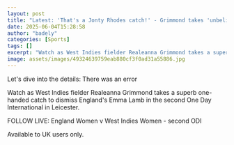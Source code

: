 ```yaml
---
layout: post
title: "Latest: 'That's a Jonty Rhodes catch!' - Grimmond takes 'unbelievable' one-handed grab"
date: 2025-06-04T15:28:58
author: "badely"
categories: [Sports]
tags: []
excerpt: "Watch as West Indies fielder Realeanna Grimmond takes a superb one-handed catch to dismiss England's Emma Lamb in the second One Day International in "
image: assets/images/49324639759eab880cf3f0ad31a55886.jpg
---
```


Let's dive into the details: There was an error

Watch as West Indies fielder Realeanna Grimmond takes a superb one-handed catch to dismiss England's Emma Lamb in the second One Day International in Leicester.

FOLLOW LIVE: England Women v West Indies Women - second ODI

Available to UK users only.

